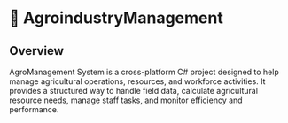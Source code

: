 # 🌾 AgroindustryManagement


## Overview

AgroManagement System is a cross-platform C# project designed to help manage agricultural operations, resources, and workforce activities.
It provides a structured way to handle field data, calculate agricultural resource needs, manage staff tasks, and monitor efficiency and performance.
